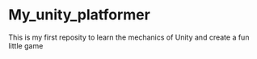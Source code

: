 # My_unity_platformer
 This is my first reposity to learn the mechanics of Unity and create a fun little game
